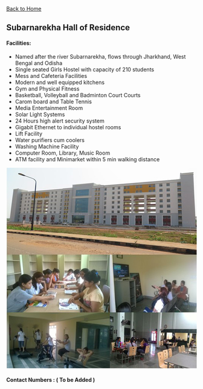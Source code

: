 [Back to Home](../../index.md)

## Subarnarekha Hall of Residence

#### Facilities:

* Named after the river Subarnarekha, flows through Jharkhand, West Bengal and Odisha
* Single seated Girls Hostel with capacity of 210 students
* Mess and Cafeteria Facilities
* Modern and well equipped kitchens
* Gym and Physical Fitness
* Basketball, Volleyball and Badminton Court Courts
* Carom board and Table Tennis
* Media Entertainment Room
* Solar Light Systems
* 24 Hours high alert security system
* Gigabit Ethernet to individual hostel rooms
* Lift Facility
* Water purifiers cum coolers
* Washing Machine Facility
* Computer Room, Library, Music Room
* ATM facility and Minimarket within 5 min walking distance

![alt text](../pics/shr.jpg)

#### Contact Numbers : ( To be Added )
